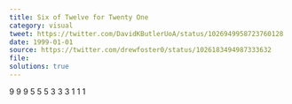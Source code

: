 ```yaml
---
title: Six of Twelve for Twenty One
category: visual
tweet: https://twitter.com/DavidKButlerUoA/status/1026949958723760128
date: 1999-01-01
source: https://twitter.com/drewfoster0/status/1026183494987333632
file: 
solutions: true
---
```

9 9 9
5 5 5
3 3 3
1 1 1